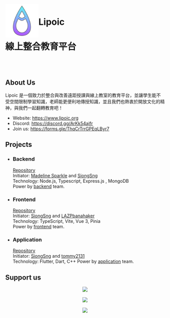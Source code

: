 <a href="https://lipoic.github.io">
  <img src="https://raw.githubusercontent.com/Lipoic/Lipoic-Assets/main/logo/logo.svg" align="left" width="105px"/>
</a>

# Lipoic

# 線上整合教育平台

<br></br>

## About Us

Lipoic 是一個致力於整合與改善遠距授課與線上教室的教育平台，並讓學生能不受空間限制學習知識，老師能更便利地傳授知識，並且我們也熱衷於開放文化的精神，與我們一起翻轉教育吧！

- Website: https://www.lipoic.org
- Discord: https://discord.gg/ArKk54ajfr
- Join us: https://forms.gle/ThqCrTrrGPEqLByr7

## Projects

- ### Backend
  [Repository](https://github.com/Lipoic/Lipoic-Backend)  
  Initiator: [Madeline Sparkle](https://mg138.github.io) and [SiongSng](https://github.com/SiongSng)  
  Technology: Node.js, Typescript, Express.js , MongoDB  
  Power by [backend](https://github.com/orgs/Lipoic/teams/backend) team.
- ### Frontend
  [Repository](https://github.com/Lipoic/Lipoic-Frontend)  
  Initiator: [SiongSng](https://github.com/SiongSng) and [LAZPbanahaker](https://github.com/banahaker)  
  Technology: TypeScript, Vite, Vue 3, Pinia  
  Power by [frontend](https://github.com/orgs/Lipoic/teams/frontend) team.
- ### Application
  [Repository](https://github.com/Lipoic/Lipoic-Application)  
  Initiator: [SiongSng](https://github.com/SiongSng) and [tommy2131](https://github.com/xiaomiao-fong)  
  Technology: Flutter, Dart, C++
  Power by [application](https://github.com/orgs/Lipoic/teams/application) team.

## Support us

<a href="https://ko-fi.com/X8X376PDR">
  <p align="center"><img src="https://raw.githubusercontent.com/Lipoic/.github/main/images/support_us_on_ko-fi.svg" ></p>
  <p align="center"><img src="https://raw.githubusercontent.com/Lipoic/.github/main/images/support_us_on_ko-fi_tw.svg" ></p>  
</a>
<a href="https://crysend.tk/#/to/0xd50328aF612dBb688dc0985196A7358F8E34fAdA"><p align="center"><img src="https://raw.githubusercontent.com/Lipoic/.github/main/images/support_eth.png" ></p></a>
